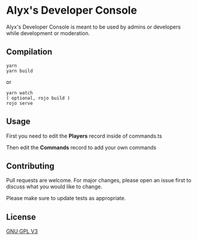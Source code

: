 # Alyx's Developer Console

Alyx's Developer Console is meant to be used by admins or developers while development or moderation.

## Compilation

```shell
yarn
yarn build
```

or

```shell
yarn watch
( optional, rojo build )
rojo serve
```

## Usage

First you need to edit the **Players** record inside of commands.ts

Then edit the **Commands** record to add your own commands

## Contributing

Pull requests are welcome. For major changes, please open an issue first
to discuss what you would like to change.

Please make sure to update tests as appropriate.

## License

[GNU GPL V3](https://choosealicense.com/licenses/mit/)
